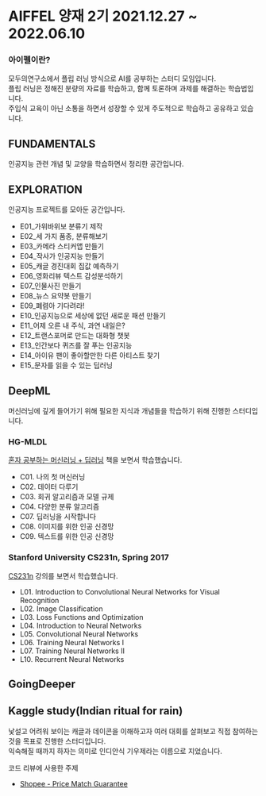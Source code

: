 # AIFFEL 양재 2기 2021.12.27 ~ 2022.06.10   
### 아이펠이란?   
모두의연구소에서 플립 러닝 방식으로 AI를 공부하는 스터디 모임입니다.   
플립 러닝은 정해진 분량의 자료를 학습하고, 함께 토론하며 과제를 해결하는 학습법입니다.   
주입식 교육이 아닌 소통을 하면서 성장할 수 있게 주도적으로 학습하고 공유하고 있습니다.

## FUNDAMENTALS
인공지능 관련 개념 및 교양을 학습하면서 정리한 공간입니다.

## EXPLORATION
인공지능 프로젝트를 모아둔 공간입니다.
- E01_가위바위보 분류기 제작   
- E02_세 가지 품종, 분류해보기   
- E03_카메라 스티커앱 만들기   
- E04_작사가 인공지능 만들기   
- E05_캐글 경진대회 집값 예측하기   
- E06_영화리뷰 텍스트 감성분석하기   
- E07_인물사진 만들기   
- E08_뉴스 요약봇 만들기   
- E09_폐렴아 기다려라!
- E10_인공지능으로 세상에 없던 새로운 패션 만들기
- E11_어제 오른 내 주식, 과연 내일은?
- E12_트랜스포머로 만드는 대화형 챗봇
- E13_인간보다 퀴즈를 잘 푸는 인공지능
- E14_아이유 팬이 좋아할만한 다른 아티스트 찾기
- E15_문자를 읽을 수 있는 딥러닝


## DeepML
머신러닝에 깊게 들어가기 위해 필요한 지식과 개념들을 학습하기 위해 진행한 스터디입니다.

### HG-MLDL   
[혼자 공부하는 머신러닝 + 딥러닝](https://book.naver.com/bookdb/book_detail.nhn?bid=17588441) 책을 보면서 학습했습니다.   

- C01. 나의 첫 머신러닝
- C02. 데이터 다루기
- C03. 회귀 알고리즘과 모델 규제
- C04. 다양한 분류 알고리즘    
- C07. 딥러닝을 시작합니다
- C08. 이미지를 위한 인공 신경망
- C09. 텍스트를 위한 인공 신경망

### Stanford University CS231n, Spring 2017
[CS231n](https://youtube.com/playlist?list=PLC1qU-LWwrF64f4QKQT-Vg5Wr4qEE1Zxk) 강의를 보면서 학습했습니다.
- L01. Introduction to Convolutional Neural Networks for Visual Recognition
- L02. Image Classification
- L03. Loss Functions and Optimization
- L04. Introduction to Neural Networks
- L05. Convolutional Neural Networks
- L06. Training Neural Networks I
- L07. Training Neural Networks II   
- L10. Recurrent Neural Networks

## GoingDeeper


## Kaggle study(Indian ritual for rain)   
낯설고 어려워 보이는 캐글과 데이콘을 이해하고자 여러 대회를 살펴보고 직접 참여하는것을 목표로 진행한 스터디입니다.   
익숙해질 때까지 하자는 의미로 인디안식 기우제라는 이름으로 지었습니다.   

코드 리뷰에 사용한 주제
- [Shopee - Price Match Guarantee](https://www.kaggle.com/c/shopee-product-matching)
